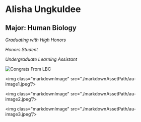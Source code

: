 # Alisha Ungkuldee

## Major: Human Biology

*Graduating with High Honors*

*Honors Student*

*Undergraduate Learning Assistant*

<img class="markdownImage" src="./markdownAssetPath/Congrats-from-LBC.png" alt="Congrats From LBC"/>


<img class="markdownImage" src="./markdownAssetPath/au-image1.jpeg”/>


<img class="markdownImage" src="./markdownAssetPath/au-image2.jpeg”/>


<img class="markdownImage" src="./markdownAssetPath/au-image3.jpeg”/>